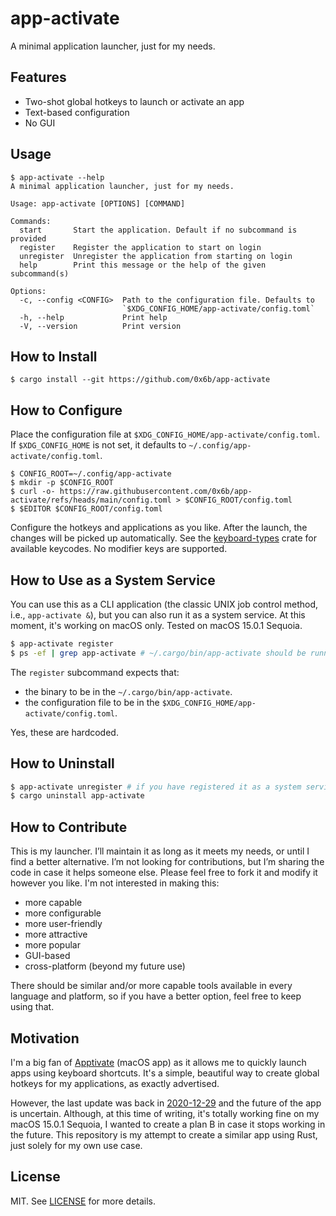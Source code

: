 # app-activate

A minimal application launcher, just for my needs.

## Features

- Two-shot global hotkeys to launch or activate an app
- Text-based configuration
- No GUI

## Usage

```console
$ app-activate --help
A minimal application launcher, just for my needs.

Usage: app-activate [OPTIONS] [COMMAND]

Commands:
  start       Start the application. Default if no subcommand is provided
  register    Register the application to start on login
  unregister  Unregister the application from starting on login
  help        Print this message or the help of the given subcommand(s)

Options:
  -c, --config <CONFIG>  Path to the configuration file. Defaults to
                         `$XDG_CONFIG_HOME/app-activate/config.toml`
  -h, --help             Print help
  -V, --version          Print version
```

## How to Install

```console
$ cargo install --git https://github.com/0x6b/app-activate
```

## How to Configure

Place the configuration file at `$XDG_CONFIG_HOME/app-activate/config.toml`. If `$XDG_CONFIG_HOME` is not set, it defaults to `~/.config/app-activate/config.toml`.

```console
$ CONFIG_ROOT=~/.config/app-activate
$ mkdir -p $CONFIG_ROOT
$ curl -o- https://raw.githubusercontent.com/0x6b/app-activate/refs/heads/main/config.toml > $CONFIG_ROOT/config.toml
$ $EDITOR $CONFIG_ROOT/config.toml
```

Configure the hotkeys and applications as you like. After the launch, the changes will be picked up automatically. See the [keyboard-types](https://github.com/pyfisch/keyboard-types/blob/v0.7.0/src/key.rs#L991) crate for available keycodes. No modifier keys are supported.

## How to Use as a System Service

You can use this as a CLI application (the classic UNIX job control method, i.e., `app-activate &`), but you can also run it as a system service. At this moment, it's working on macOS only. Tested on macOS 15.0.1 Sequoia.

```sh
$ app-activate register
$ ps -ef | grep app-activate # ~/.cargo/bin/app-activate should be running
```

The `register` subcommand expects that:

- the binary to be in the `~/.cargo/bin/app-activate`.
- the configuration file to be in the `$XDG_CONFIG_HOME/app-activate/config.toml`.

Yes, these are hardcoded.

## How to Uninstall

```sh
$ app-activate unregister # if you have registered it as a system service
$ cargo uninstall app-activate
```

## How to Contribute

This is my launcher. I’ll maintain it as long as it meets my needs, or until I find a better alternative. I’m not looking for contributions, but I’m sharing the code in case it helps someone else. Please feel free to fork it and modify it however you like. I'm not interested in making this:

- more capable
- more configurable
- more user-friendly
- more attractive
- more popular
- GUI-based
- cross-platform (beyond my future use)

There should be similar and/or more capable tools available in every language and platform, so if you have a better option, feel free to keep using that.

## Motivation

I'm a big fan of [Apptivate](http://www.apptivateapp.com/) (macOS app) as it allows me to quickly launch apps using keyboard shortcuts. It's a simple, beautiful way to create global hotkeys for my applications, as exactly advertised.

However, the last update was back in [2020-12-29](https://x.com/apptivateapp/status/1343810481417551872) and the future of the app is uncertain. Although, at this time of writing, it's totally working fine on my macOS 15.0.1 Sequoia, I wanted to create a plan B in case it stops working in the future. This repository is my attempt to create a similar app using Rust, just solely for my own use case.

## License

MIT. See [LICENSE](LICENSE) for more details.
